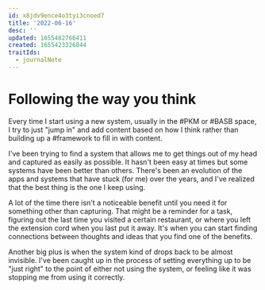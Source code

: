 ```yaml
---
id: x8jdv9ence4o3tyi3cnoed7
title: '2022-06-16'
desc: ''
updated: 1655482766411
created: 1655423326844
traitIds:
  - journalNote
---
```

# Following the way you think

Every time I start using a new system, usually in the #PKM or #BASB space, I try to just "jump in" and add content based on how I think rather than building up a #framework to fill in with content.

I've been trying to find a system that allows me to get things out of my head and captured as easily as possible. It hasn't been easy at times but some systems have been better than others. There's been an evolution of the apps and systems that have stuck (for me) over the years, and I've realized that the best thing is the one I keep using.

A lot of the time there isn't a noticeable benefit until you need it for something other than capturing. That might be a reminder for a task, figuring out the last time you visited a certain restaurant, or where you left the extension cord when you last put it away. It's when you can start finding connections between thoughts and ideas that you find one of the benefits.

Another big plus is when the system kind of drops back to be almost invisible. I've been caught up in the process of setting everything up to be "just right" to the point of either not using the system, or feeling like it was stopping me from using it correctly.
